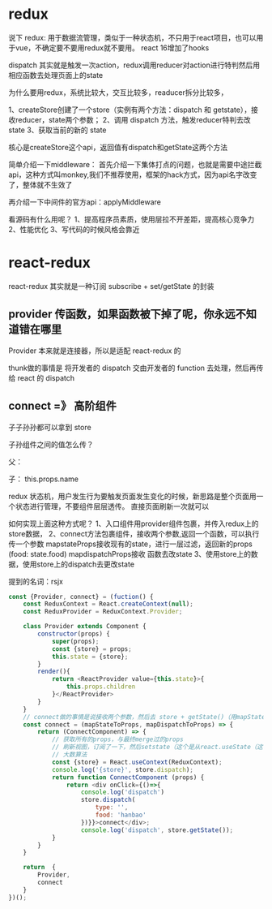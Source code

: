 # redux

说下 redux: 用于数据流管理，类似于一种状态机，不只用于react项目，也可以用于vue，不确定要不要用redux就不要用。
react 16增加了hooks

dispatch 其实就是触发一次action，redux调用reducer对action进行特判然后用相应函数去处理页面上的state

为什么要用redux，系统比较大，交互比较多，readucer拆分比较多，
<!-- 做的事情 -->
1、createStore创建了一个store（实例有两个方法：dispatch 和 getstate），接收reducer，state两个参数；
2、调用 dispatch 方法，触发reducer特判去改state
3、获取当前的新的 state

核心是createStore这个api，返回值有dispatch和getState这两个方法

简单介绍一下middleware：
首先介绍一下集体打点的问题，也就是需要中途拦截api，这种方式叫monkey,我们不推荐使用，框架的hack方式，因为api名字改变了，整体就不生效了

再介绍一下中间件的官方api：applyMiddleware

看源码有什么用呢？
1、提高程序员素质，使用层拉不开差距，提高核心竞争力 2、性能优化 3、写代码的时候风格会靠近

<!-- 状态机的库 -->

<!-- 观察者模式（发布订阅器） -->

<!-- 解除监听 -->


<!-- 设计顶层的架构 store （list、alltab、tab） -->

# react-redux 

react-redux  其实就是一种订阅 subscribe + set/getState 的封装

<!-- provider 和 connect 是 react-redux 中的概念 -->
## provider 传函数，如果函数被下掉了呢，你永远不知道错在哪里


Provider 本来就是连接器，所以是适配 react-redux 的

<!-- middle ware （中间件）=》 enhancer -->
<!-- 自己写一套中间件 -->

<!-- thunk 是 react-redux的中间件 -->

thunk做的事情是 将开发者的 dispatch 交由开发者的 function 去处理，然后再传给 react 的 dispatch

## connect =》 高阶组件

子子孙孙都可以拿到 store


子孙组件之间的值怎么传？

父：
<comName name="111">

子：
this.props.name

redux 状态机，用户发生行为要触发页面发生变化的时候，新思路是整个页面用一个状态进行管理，不要组件层层透传。
直接页面刷新一次就可以

如何实现上面这种方式呢？ 
1、入口组件用provider组件包裹，并传入redux上的store数据，
2、connect方法包裹组件，接收两个参数,返回一个函数，可以执行传一个参数 
mapstateProps接收现有的state，进行一层过滤，返回新的props (food: state.food) 
mapdispatchProps接收 函数去改state
3、使用store上的数据，使用store上的dispatch去更改state

提到的名词：rsjx 

<!-- 实现一下react-redux -->
<!-- 实现难点在于怎么让孙子元素都拿到而不是一级一级透传 -->
<!-- createContext这个api -->
```js
const {Provider, connect} = (fuction() {
    const ReduxContext = React.createContext(null);
    const ReduxProvider = ReduxContext.Provider;

    class Provider extends Component {
        constructor(props) {
            super(props);
            const {store} = props;
            this.state = {store};
        }
        render(){
            return <ReactProvider value={this.state}>{
                this.props.children
            }</ReactProvider>
        }
    }
    // connect做的事情是说接收两个参数，然后去 store + getState()（用mapStateToProps包裹） 和 store + dispatch(action) （用mapStateToProps包裹）拿，merge后传给返回的组件
    const connect = (mapStateToProps, mapDispatchToProps) => {
        return (ConnectComponent) => {
            // 获取所有的props，与最终merge过的props
            // 刷新视图，订阅了一下，然后setstate（这个是从react.useState（这个可以直接刷新页面）中拿到的），期间涉及新旧props的对比（ownPropsEquel）。如果没变化，则不要setstate
            // 大数算法
            const {store} = React.useContext(ReduxContext);
            console.log('{store}', store.dispatch);
            return function ConnectComponent (props) {
                return <div onClick={()=>{
                    console.log('dispatch')
                    store.dispatch(
                        type: '',
                        food: 'hanbao'
                    })}}>connect</div>;
                    console.log('dispatch', store.getState());
            }
        }
    }

    return  {
        Provider,
        connect
    }
})();

```
